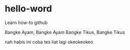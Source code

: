 # hello-word
Learn how-to github


Bangke Ayam, Bangke Ayam
Bangke Tikus, Bangke Tikus


nah habis ini coba tes liat lagi
okeokeokeo
